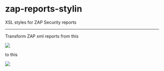 zap-reports-stylin
==================

XSL styles for ZAP Security reports

---

Transform ZAP xml reports from this

![](https://dl.dropboxusercontent.com/spa/vgkinc546lpphsd/qrzvklsq.png)

to this

![](https://dl.dropboxusercontent.com/spa/vgkinc546lpphsd/8px8e3vm.png)